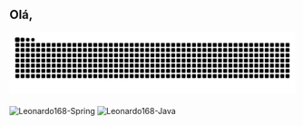 ## Olá, 

<picture>
  <source media="(prefers-color-scheme: dark)" srcset="https://raw.githubusercontent.com/Leonardo168/Leonardo168/output/github-contribution-grid-snake-dark.svg">
  <source media="(prefers-color-scheme: light)" srcset="https://raw.githubusercontent.com/Leonardo168/Leonardo168/output/github-contribution-grid-snake.svg">
  <img alt="github contribution grid snake animation" src="https://raw.githubusercontent.com/Leonardo168/Leonardo168/output/github-contribution-grid-snake.svg">
</picture>

<div style="display: inline_block"><br>
  <img align="center" alt="Leonardo168-Spring" height="30" width="40" src="https://cdn.jsdelivr.net/gh/devicons/devicon@latest/icons/java/java-original.svg">
  <img align="center" alt="Leonardo168-Java" height="30" width="40" src="https://cdn.jsdelivr.net/gh/devicons/devicon@latest/icons/spring/spring-original.svg">
</div>
